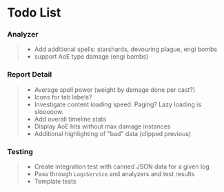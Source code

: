 # Todo List

### Analyzer
> - Add additional spells: starshards, devouring plague, engi bombs
> - support AoE type damage (engi bombs)

### Report Detail
> - Average spell power (weight by damage done per cast?)
> - Icons for tab labels?
> - Investigate content loading speed. Paging? Lazy loading is slooooow.
> - Add overall timeline stats
> - Display AoE hits without max damage instances 
> - Additional highlighting of "bad" data (clipped previous)

### Testing
> - Create integration test with canned JSON data for a given log
> - Pass through `LogsService` and analyzers and test results
> - Template tests 
